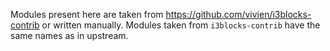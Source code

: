 Modules present here are taken from <https://github.com/vivien/i3blocks-contrib>
or written manually. Modules taken from `i3blocks-contrib` have the same names
as in upstream.
